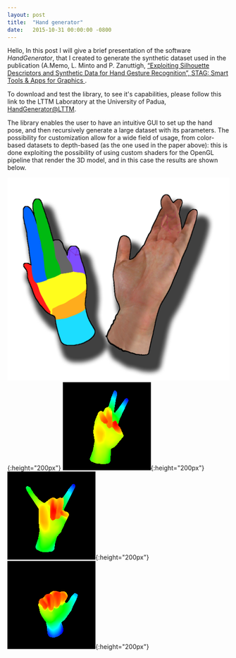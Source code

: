 ```yaml
---
layout: post
title:  "Hand generator"
date:   2015-10-31 00:00:00 -0800
---
```


Hello, In this post I will give a brief presentation of the software
*HandGenerator*, that I created to generate the synthetic dataset
used in the publication (A.Memo, L. Minto and P. Zanuttigh, [“Exploiting 
Silhouette Descriptors and Synthetic Data for Hand Gesture Recognition”,
STAG: Smart Tools & Apps for Graphics
](http://lttm.dei.unipd.it/downloads/handposegenerator/images/paper.pdf).

To download and test the library, to see it's capabilities, please follow
this link to the LTTM Laboratory at the University of Padua,
[HandGenerator@LTTM](http://lttm.dei.unipd.it/downloads/handposegenerator).

The library enables the user to have an intuitive GUI to set up the hand
pose, and then recursively generate a large dataset with its parameters.
The possibility for customization allow for a wide field of usage, from
color-based datasets to depth-based (as the one used in the paper above):
this is done exploiting the possibility of using custom shaders for the
OpenGL pipeline that render the 3D model, and in this case the results
are shown below.

![](/assets/handgenerator-both.png){:height="200px"}
![](/assets/handgenerator-g1s.png){:height="200px"}
![](/assets/handgenerator-g6s.png){:height="200px"}
![](/assets/handgenerator-g13s.png){:height="200px"}